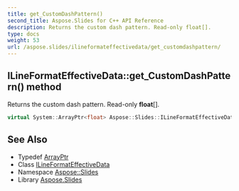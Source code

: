 ```yaml
---
title: get_CustomDashPattern()
second_title: Aspose.Slides for C++ API Reference
description: Returns the custom dash pattern. Read-only float[].
type: docs
weight: 53
url: /aspose.slides/ilineformateffectivedata/get_customdashpattern/
---
```

## ILineFormatEffectiveData::get_CustomDashPattern() method


Returns the custom dash pattern. Read-only **float**[].

```cpp
virtual System::ArrayPtr<float> Aspose::Slides::ILineFormatEffectiveData::get_CustomDashPattern()=0
```

## See Also

* Typedef [ArrayPtr](../../../system/arrayptr/)
* Class [ILineFormatEffectiveData](../)
* Namespace [Aspose::Slides](../../)
* Library [Aspose.Slides](../../../)